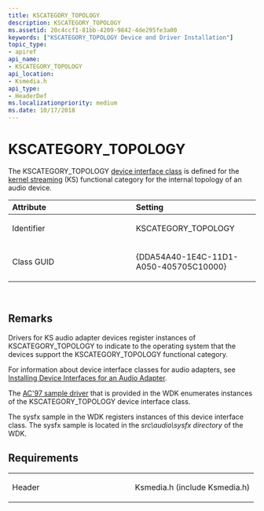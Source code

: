 ```yaml
---
title: KSCATEGORY_TOPOLOGY
description: KSCATEGORY_TOPOLOGY
ms.assetid: 20c4ccf1-81bb-4209-9842-4de295fe3a00
keywords: ["KSCATEGORY_TOPOLOGY Device and Driver Installation"]
topic_type:
- apiref
api_name:
- KSCATEGORY_TOPOLOGY
api_location:
- Ksmedia.h
api_type:
- HeaderDef
ms.localizationpriority: medium
ms.date: 10/17/2018
---
```


# KSCATEGORY_TOPOLOGY


The KSCATEGORY_TOPOLOGY [device interface class](https://msdn.microsoft.com/library/windows/hardware/ff541339) is defined for the [kernel streaming](https://msdn.microsoft.com/library/windows/hardware/ff568277) (KS) functional category for the internal topology of an audio device.

<table>
<colgroup>
<col width="50%" />
<col width="50%" />
</colgroup>
<thead>
<tr class="header">
<th align="left">Attribute</th>
<th align="left">Setting</th>
</tr>
</thead>
<tbody>
<tr class="odd">
<td align="left"><p>Identifier</p></td>
<td align="left"><p>KSCATEGORY_TOPOLOGY</p></td>
</tr>
<tr class="even">
<td align="left"><p>Class GUID</p></td>
<td align="left"><p>{DDA54A40-1E4C-11D1-A050-405705C10000}</p></td>
</tr>
</tbody>
</table>

 

Remarks
-------

Drivers for KS audio adapter devices register instances of KSCATEGORY_TOPOLOGY to indicate to the operating system that the devices support the KSCATEGORY_TOPOLOGY functional category.

For information about device interface classes for audio adapters, see [Installing Device Interfaces for an Audio Adapter](https://msdn.microsoft.com/library/windows/hardware/ff536813).

The [AC'97 sample driver](http://go.microsoft.com/fwlink/p/?linkid=256075) that is provided in the WDK enumerates instances of the KSCATEGORY_TOPOLOGY device interface class.

The sysfx sample in the WDK registers instances of this device interface class. The sysfx sample is located in the *src\\audio\\sysfx directory* of the WDK.

Requirements
------------

<table>
<colgroup>
<col width="50%" />
<col width="50%" />
</colgroup>
<tbody>
<tr class="odd">
<td align="left"><p>Header</p></td>
<td align="left">Ksmedia.h (include Ksmedia.h)</td>
</tr>
</tbody>
</table>

 

 





